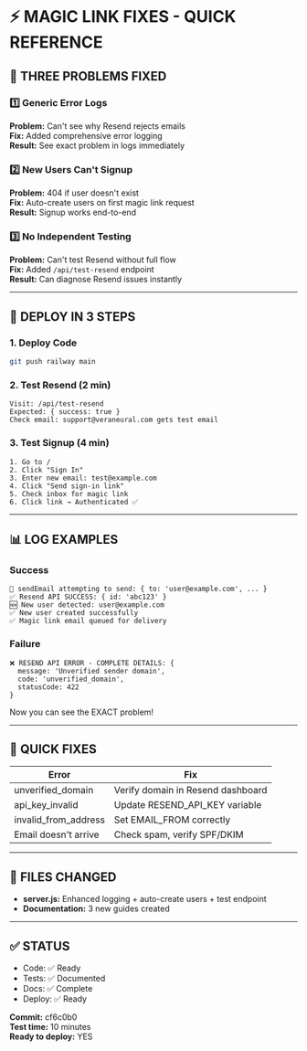 # ⚡ MAGIC LINK FIXES - QUICK REFERENCE

## 🎯 THREE PROBLEMS FIXED

### 1️⃣ Generic Error Logs
**Problem:** Can't see why Resend rejects emails  
**Fix:** Added comprehensive error logging  
**Result:** See exact problem in logs immediately

### 2️⃣ New Users Can't Signup  
**Problem:** 404 if user doesn't exist  
**Fix:** Auto-create users on first magic link request  
**Result:** Signup works end-to-end

### 3️⃣ No Independent Testing
**Problem:** Can't test Resend without full flow  
**Fix:** Added `/api/test-resend` endpoint  
**Result:** Can diagnose Resend issues instantly

---

## 🚀 DEPLOY IN 3 STEPS

### 1. Deploy Code
```bash
git push railway main
```

### 2. Test Resend (2 min)
```
Visit: /api/test-resend
Expected: { success: true }
Check email: support@veraneural.com gets test email
```

### 3. Test Signup (4 min)
```
1. Go to /
2. Click "Sign In"  
3. Enter new email: test@example.com
4. Click "Send sign-in link"
5. Check inbox for magic link
6. Click link → Authenticated ✅
```

---

## 📊 LOG EXAMPLES

### Success
```
📧 sendEmail attempting to send: { to: 'user@example.com', ... }
✅ Resend API SUCCESS: { id: 'abc123' }
🆕 New user detected: user@example.com
✅ New user created successfully
✅ Magic link email queued for delivery
```

### Failure
```
❌ RESEND API ERROR - COMPLETE DETAILS: {
  message: 'Unverified sender domain',
  code: 'unverified_domain',
  statusCode: 422
}
```

Now you can see the EXACT problem!

---

## 🔧 QUICK FIXES

| Error | Fix |
|-------|-----|
| unverified_domain | Verify domain in Resend dashboard |
| api_key_invalid | Update RESEND_API_KEY variable |
| invalid_from_address | Set EMAIL_FROM correctly |
| Email doesn't arrive | Check spam, verify SPF/DKIM |

---

## 📝 FILES CHANGED

- **server.js:** Enhanced logging + auto-create users + test endpoint
- **Documentation:** 3 new guides created

---

## ✅ STATUS

- Code: ✅ Ready
- Tests: ✅ Documented
- Docs: ✅ Complete
- Deploy: ✅ Ready

**Commit:** cf6c0b0  
**Test time:** 10 minutes  
**Ready to deploy:** YES
